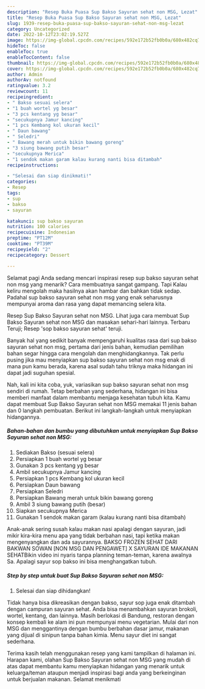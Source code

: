```yaml
---
description: "Resep Buka Puasa Sup Bakso Sayuran sehat non MSG, Lezat"
title: "Resep Buka Puasa Sup Bakso Sayuran sehat non MSG, Lezat"
slug: 1939-resep-buka-puasa-sup-bakso-sayuran-sehat-non-msg-lezat
category: Uncategorized
date: 2022-10-12T23:02:19.527Z
image: https://img-global.cpcdn.com/recipes/592e172b52fb0b0a/680x482cq70/sup-bakso-sayuran-sehat-non-msg-foto-resep-utama.jpg
hideToc: false
enableToc: true
enableTocContent: false
thumbnail: https://img-global.cpcdn.com/recipes/592e172b52fb0b0a/680x482cq70/sup-bakso-sayuran-sehat-non-msg-foto-resep-utama.jpg
cover: https://img-global.cpcdn.com/recipes/592e172b52fb0b0a/680x482cq70/sup-bakso-sayuran-sehat-non-msg-foto-resep-utama.jpg
author: Admin
authorAv: notfound
ratingvalue: 3.2
reviewcount: 11
recipeingredient:
- " Bakso sesuai selera"
- "1 buah wortel yg besar"
- "3 pcs kentang yg besar"
- "secukupnya Jamur kancing"
- "1 pcs Kembang kol ukuran kecil"
- " Daun bawang"
- " Seledri"
- " Bawang merah untuk bikin bawang goreng"
- "3 siung bawang putih besar"
- "secukupnya Merica"
- "1 sendok makan garam kalau kurang nanti bisa ditambah"
recipeinstructions:

- "Selesai dan siap dinikmati!"
categories:
- Resep
tags:
- sup
- bakso
- sayuran

katakunci: sup bakso sayuran 
nutrition: 100 calories
recipecuisine: Indonesian
preptime: "PT12M"
cooktime: "PT39M"
recipeyield: "2"
recipecategory: Dessert

---
```



Selamat pagi Anda sedang mencari inspirasi resep sup bakso sayuran sehat non msg yang menarik? Cara membuatnya sangat gampang. Tapi Kalau keliru mengolah maka hasilnya akan hambar dan bahkan tidak sedap. Padahal sup bakso sayuran sehat non msg yang enak seharusnya mempunyai aroma dan rasa yang dapat memancing selera kita.


Resep Sup Bakso Sayuran sehat non MSG. Lihat juga cara membuat Sup Bakso Sayuran sehat non MSG dan masakan sehari-hari lainnya. Terbaru Teruji; Resep &#39;sop bakso sayuran sehat&#39; teruji.

Banyak hal yang sedikit banyak mempengaruhi kualitas rasa dari sup bakso sayuran sehat non msg, pertama dari jenis bahan, kemudian pemilihan bahan segar hingga cara mengolah dan menghidangkannya. Tak perlu pusing jika mau menyiapkan sup bakso sayuran sehat non msg enak di mana pun kamu berada, karena asal sudah tahu triknya maka hidangan ini dapat jadi suguhan spesial.


Nah, kali ini kita coba, yuk, variasikan sup bakso sayuran sehat non msg sendiri di rumah. Tetap berbahan yang sederhana, hidangan ini bisa memberi manfaat dalam membantu menjaga kesehatan tubuh kita. Kamu dapat membuat Sup Bakso Sayuran sehat non MSG memakai 11 jenis bahan dan 0 langkah pembuatan. Berikut ini langkah-langkah untuk menyiapkan hidangannya.

<!--inarticleads1-->

##### Bahan-bahan dan bumbu yang dibutuhkan untuk menyiapkan Sup Bakso Sayuran sehat non MSG:

1. Sediakan  Bakso (sesuai selera)
1. Persiapkan 1 buah wortel yg besar
1. Gunakan 3 pcs kentang yg besar
1. Ambil secukupnya Jamur kancing
1. Persiapkan 1 pcs Kembang kol ukuran kecil
1. Persiapkan  Daun bawang
1. Persiapkan  Seledri
1. Persiapkan  Bawang merah untuk bikin bawang goreng
1. Ambil 3 siung bawang putih (besar)
1. Siapkan secukupnya Merica
1. Gunakan 1 sendok makan garam (kalau kurang nanti bisa ditambah)


Anak-anak sering susah kalau makan nasi apalagi dengan sayuran, jadi mikir kira-kira menu apa yang tidak berbahan nasi, tapi ketika makan mengenyangkan dan ada sayurannya. BAKSO FROZEN SEHAT DARI BAKWAN SOWAN [NON MSG DAN PENGAWET] X SAYURAN IDE MAKANAN SEHATBikin video ini nyaris tanpa planning teman-teman, karena awalnya Sa. Apalagi sayur sop bakso ini bisa menghangatkan tubuh. 

<!--inarticleads2-->

##### Step by step untuk buat Sup Bakso Sayuran sehat non MSG:


1. Selesai dan siap dihidangkan!

Tidak hanya bisa dikreasikan dengan bakso, sayur sop juga enak ditambah dengan campuran sayuran sehat. Anda bisa menambahkan sayuran brokoli, wortel, kentang, dan lainnya. Masih berlokasi di Bandung, restoran dengan konsep kembali ke alam ini pun mempunyai menu vegetarian. Mulai dari non MSG dan menggantinya dengan bumbu berbahan dasar jamur, makanan yang dijual di sinipun tanpa bahan kimia. Menu sayur diet ini sangat sederhana. 

Terima kasih telah menggunakan resep yang kami tampilkan di halaman ini. Harapan kami, olahan Sup Bakso Sayuran sehat non MSG yang mudah di atas dapat membantu kamu menyiapkan hidangan yang menarik untuk keluarga/teman ataupun menjadi inspirasi bagi anda yang berkeinginan untuk berjualan makanan. Selamat menikmati
